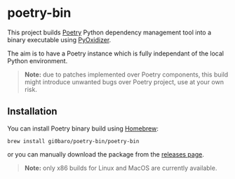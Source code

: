 # poetry-bin

This project builds [Poetry](https://github.com/python-poetry/poetry) Python dependency management tool into a binary executable using [PyOxidizer](https://github.com/indygreg/PyOxidizer).

The aim is to have a Poetry instance which is fully independant of the local Python environment.

> **Note:** due to patches implemented over Poetry components, this build might introduce unwanted bugs over Poetry project, use at your own risk.

## Installation

You can install Poetry binary build using [Homebrew](https://brew.sh/):

    brew install gi0baro/poetry-bin/poetry-bin

or you can manually download the package from the [releases page](https://github.com/gi0baro/poetry-bin/releases).

> **Note:** only x86 builds for Linux and MacOS are currently available.
